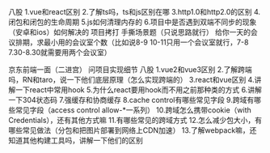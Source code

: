 八股
1.vue和react区别
2.了解ts吗，ts和js区别在哪
3.http1.0和http2.0的区别
4.闭包和闭包的生命周期
5.js如何清理内存的
6.项目中是否遇到双端不同步的现象（安卓和ios）如何解决的
项目拷打
手撕场景题（只说思路就行）
给你一天的会议排期，求最小用的会议室个数（比如说8-9 10-11只用一个会议室就行，7-8 7.30-8.30就需要用两个会议室）



京东前端一面（二进宫）
问项目实现细节
八股
1.vue2和vue3区别
2.了解跨端吗，RN和taro，说一下他们底层原理（怎么实现跨端的）
3.react和vue区别
4.讲解一下react中常用hook
5.为什么react要用hook而不用之前那种类的方式
6.讲解一下304状态码
7.强缓存和协商缓存
8.cache control有哪些常见字段
9.跨域有哪些常见字段（access control allow-*一系列）
10.跨域怎么携带cookie（with Credentials），还有其他方式嘛
11.有哪些常见的跨域方式
12.怎么减少包大小，有哪些常见做法（分包和把图片部署到网络上CDN加速）
13.了解webpack嘛，还知道其他构建工具吗，讲解一下他们的区别